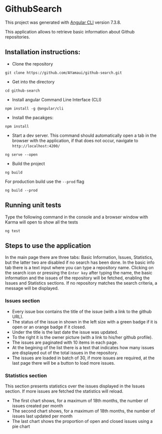 # GithubSearch

This project was generated with [Angular CLI](https://github.com/angular/angular-cli) version 7.3.8.

This application allows to retrieve basic information about Github repositories. 

## Installation instructions:

* Clone the repository
```
git clone https://github.com/AYamaui/github-search.git
```

* Get into the directory
```
cd github-search
```

* Install angular Command Line Interface (CLI)
```
npm install -g @angular/cli
```

* Install the pacakges:
```
npm install
```

* Start a dev server. This command should automatically open a tab in the browser with the application, if that does not occur, navigate to `http://localhost:4200/`
```
ng serve --open
```

* Build the project
```
ng build
```

For production build use the `--prod` flag
```
ng build --prod
```

## Running unit tests

Type the following command in the console and a browser window with Karma will open to show all the tests
```
ng test
```


## Steps to use the application
In the main page there are three tabs: Basic Information, Issues, Statistics, but the latter two are disabled if no search has been done. In the basic info tab there is a text input where you can type a repository name. Clicking on the search icon or pressing the `Enter key` after typing the name, the basic information and the issues of the repository will be fetched, enabling the Issues and Statistics sections. If no repository matches the search criteria, a message will be displayed.

### Issues section
* Every issue box contains the title of the issue (with a link to the github URL).
* The status of the issue in shown in the left size with a green badge if it is open or an orange badge if it closed.
* Under the title is the last date the issue was updated.
* To the right it is the owner picture (with a link to his/her github profile).
* The issues are paginated with 10 items in each page.
* At the begining of the list there is a text that indicates how many issues are displayed out of the total issues in the repository.
* The issues are loaded in batch of 30, if more issues are required, at the last page there will be a button to load more issues.

### Statistics section
This section presents statistics over the issues displayed in the Issues section. If more issues are fetched the statistics will reload.

* The first chart shows, for a maximum of 18th months, the number of issues created per month
* The second chart shows, for a maximum of 18th months, the number of issues last updated per month
* The last chart shows the proportion of open and closed issues using a pie chart


